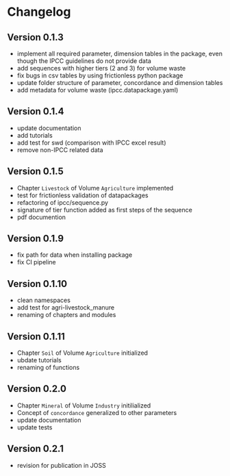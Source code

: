 # Changelog

## Version 0.1.3

- implement all required parameter, dimension tables in the package, even though the IPCC guidelines do not provide data
- add sequences with higher tiers (2 and 3) for volume waste
- fix bugs in csv tables by using frictionless python package
- update folder structure of parameter, concordance and dimension tables
- add metadata for volume waste (ipcc.datapackage.yaml)

## Version 0.1.4

- update documentation
- add tutorials
- add test for swd (comparison with IPCC excel result)
- remove non-IPCC related data

## Version 0.1.5

- Chapter `Livestock` of Volume `Agriculture` implemented
- test for frictionless validation of datapackages
- refactoring of ipcc/sequence.py
- signature of tier function added as first steps of the sequence
- pdf documention

## Version 0.1.9

- fix path for data when installing package
- fix CI pipeline

## Version 0.1.10

- clean namespaces
- add test for agri-livestock_manure
- renaming of chapters and modules

## Version 0.1.11

- Chapter `Soil` of Volume `Agriculture` initialized
- ubdate tutorials
- renaming of functions

## Version 0.2.0

- Chapter `Mineral` of Volume `Industry` initilialized
- Concept of `concordance` generalized to other parameters
- update documentation
- update tests

## Version 0.2.1

- revision for publication in JOSS
